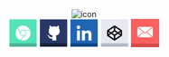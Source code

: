 <!-- ## 👋 Hello there, welcome to my profile -->

<div align="center"><img alt="icon" src="https://blush.design/api/download?shareUri=QLqTOVZ6Aakd__Y4&c=Skin_0%7Eedb98a&w=800&h=800&fm=png" width=160px>
<div align="center">
	<a title="Personal site" href="https://nguyend-nam.github.io/"><img alt="Personal site" height=50px src="img/chrome_google.png"></a>
	<a title="GitHub" href="https://github.com/NguyenD-Nam"><img alt="GitHub" height=50px src="img/github_hub.png"></a>
	<a title="LinkedIn" href="https://www.linkedin.com/in/nguyend-nam/"><img alt="LinkedIn" height=50px src="img/linkedin.png"></a>
	<a title="CodePen" href="https://codepen.io/nguyend-nam"><img alt="CodePen" height=50px src="img/codepen.png"></a>
	<a title="Gmail" href="https://mail.google.com/mail/?view=cm&fs=1&tf=1&to=nguyennamnade22@gmail.com"><img alt="Gmail" height=50px src="img/gmail.png"></a>
</div>


<!--<div align="center"><img alt="icon" src="https://blush.design/api/download?shareUri=QLqTOVZ6Aakd__Y4&c=Skin_0%7Eedb98a&w=800&h=800&fm=png" width=160px>
<div align="center">
	<a title="Personal site" href="https://nguyend-nam.github.io/"><img alt="Personal site" height=50px src="https://img.icons8.com/ios/2x/4a90e2/user.png"></a>
	<a title="GitHub" href="https://github.com/NguyenD-Nam"><img alt="GitHub" height=50px src="https://img.icons8.com/ios/2x/4a90e2/github.png"></a>
	<a title="LinkedIn" href="https://www.linkedin.com/in/nguyend-nam/"><img alt="LinkedIn" height=50px src="https://img.icons8.com/ios/2x/4a90e2/linkedin.png"></a>
	<a title="CodePen" href="https://codepen.io/nguyend-nam"><img alt="CodePen" height=50px src="https://img.icons8.com/ios/2x/4a90e2/codepen.png"></a>
	<a title="Gmail" href="https://mail.google.com/mail/?view=cm&fs=1&tf=1&to=nguyennamnade22@gmail.com"><img alt="Gmail" height=50px src="https://img.icons8.com/ios/2x/4a90e2/gmail-new.png"></a>
</div>-->
